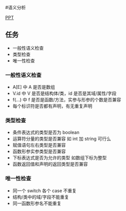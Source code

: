 #语义分析

[PPT](https://github.com/YouthLin/SNL-Compiler/blob/master/%E8%AF%BE%E4%BB%B6/%E7%AC%AC6%E7%AB%A0%E8%AF%AD%E4%B9%89%E5%88%86%E6%9E%90.pdf)

## 任务
- 一般性语义检查
- 类型检查
- 唯一性检查

### 一般性语义检查
- A[E] 中 A 是否是数组
- V.id 中 V 是否是结构体/类，id 是否是其域/属性/字段
- f(...) 中 f 是否是函数/方法，实参与形参的个数是否兼容
- 每个标识符是否都有声明，有无重复声明

### 类型检查
- 条件表达式的类型是否为 boolean 
- 运算符分量的类型是否兼容 如 int 加 string 可行么
- 赋值语句左右类型是否兼容
- 函数形参实参类型是否兼容
- 下标表达式是否为允许的类型 如数组下标为整型
- 函数返回值和声明的返回类型是否兼容

### 唯一性检查
- 同一个 switch 各个 case 不重复
- 结构/类中的域/字段不能重复
- 同一函数形参名不能重复

